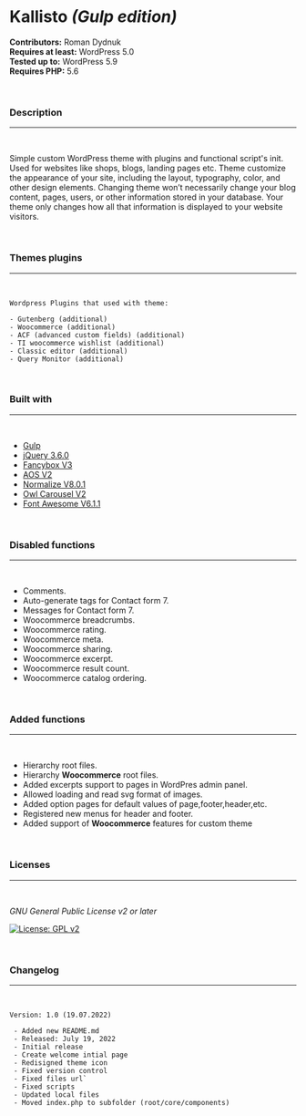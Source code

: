 # **Kallisto** *(Gulp edition)*

**Contributors:** Roman Dydnuk <br>
**Requires at least:** WordPress 5.0 <br>
**Tested up to:** WordPress 5.9 <br>
**Requires PHP:** 5.6 <br>

<br>

### **Description**
-----------------------------------------------------------------------------
<br>

Simple custom WordPress theme with plugins and functional script's init.
Used for websites like shops, blogs, landing pages etc.
Theme customize the appearance of your site, including the layout, typography, color, and other design elements.
Changing theme won’t necessarily change your blog content, pages, users, or other information stored in your database.
Your theme only changes how all that information is displayed to your website visitors.

<br>

### **Themes plugins**
-----------------------------------------------------------------------------

<br>
    
    Wordpress Plugins that used with theme:

    - Gutenberg (additional)
    - Woocommerce (additional)
    - ACF (advanced custom fields) (additional)
    - TI woocommerce wishlist (additional)
    - Classic editor (additional)
    - Query Monitor (additional)
    
<br>

### **Built with**
-----------------------------------------------------------------------------
<br>

* [Gulp](https://gulpjs.com/)
* [jQuery 3.6.0](https://jquery.com/)
* [Fancybox V3](https://fancyapps.com/)
* [AOS V2](https://michalsnik.github.io/aos/)
* [Normalize V8.0.1](https://necolas.github.io/normalize.css/)
* [Owl Carousel V2](https://owlcarousel2.github.io/OwlCarousel2/)
* [Font Awesome V6.1.1](https://fontawesome.com/)

<br>

### **Disabled functions**
-----------------------------------------------------------------------------
<br>

* Comments.
* Auto-generate tags for Contact form 7.
* Messages for Contact form 7.
* Woocommerce breadcrumbs.
* Woocommerce rating.
* Woocommerce meta.
* Woocommerce sharing.
* Woocommerce excerpt.
* Woocommerce result count.
* Woocommerce catalog ordering.

<br>

### **Added functions**
-----------------------------------------------------------------------------
<br>

* Hierarchy root files.
* Hierarchy **Woocommerce** root files.
* Added excerpts support to pages in WordPres admin panel.
* Allowed loading and read svg format of images.
* Added option pages for default values of page,footer,header,etc.
* Registered new menus for header and footer.
* Added support of **Woocommerce** features for custom theme

<br>

### **Licenses**
-----------------------------------------------------------------------------
<br>

_GNU General Public License v2 or later_

[![License: GPL v2](https://img.shields.io/badge/License-GPL_v2-green.svg)](https://www.gnu.org/licenses/old-licenses/gpl-2.0.txt)

<br>

### **Changelog**
-----------------------------------------------------------------------------

<br>


    Version: 1.0 (19.07.2022)

     - Added new README.md
     - Released: July 19, 2022
     - Initial release
     - Create welcome intial page
     - Redisigned theme icon
     - Fixed version control
     - Fixed files url`
     - Fixed scripts
     - Updated local files
     - Moved index.php to subfolder (root/core/components)